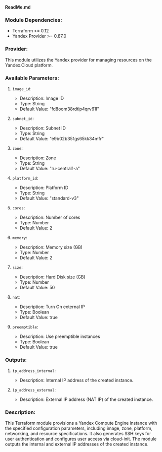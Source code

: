 **ReadMe.md**

### Module Dependencies:
- Terraform >= 0.12
- Yandex Provider >= 0.87.0

### Provider:
This module utilizes the Yandex provider for managing resources on the Yandex.Cloud platform.

### Available Parameters:
1. `image_id`:
   - Description: Image ID
   - Type: String
   - Default Value: "fd8oom38rdtlp4qrv61l"

2. `subnet_id`:
   - Description: Subnet ID
   - Type: String
   - Default Value: "e9b02b351gs65kk34mfr"

3. `zone`:
   - Description: Zone
   - Type: String
   - Default Value: "ru-central1-a"

4. `platform_id`:
   - Description: Platform ID
   - Type: String
   - Default Value: "standard-v3"

5. `cores`:
   - Description: Number of cores
   - Type: Number
   - Default Value: 2

6. `memory`:
   - Description: Memory size (GB)
   - Type: Number
   - Default Value: 2

7. `size`:
   - Description: Hard Disk size (GB)
   - Type: Number
   - Default Value: 50

8. `nat`:
   - Description: Turn On external IP
   - Type: Boolean
   - Default Value: true

9. `preemptible`:
   - Description: Use preemptible instances
   - Type: Boolean
   - Default Value: true

### Outputs:
1. `ip_address_internal`:
   - Description: Internal IP address of the created instance.

2. `ip_address_external`:
   - Description: External IP address (NAT IP) of the created instance.

### Description:
This Terraform module provisions a Yandex Compute Engine instance with the specified configuration parameters, including image, zone, platform, networking, and resource specifications. It also generates SSH keys for user authentication and configures user access via cloud-init. The module outputs the internal and external IP addresses of the created instance.